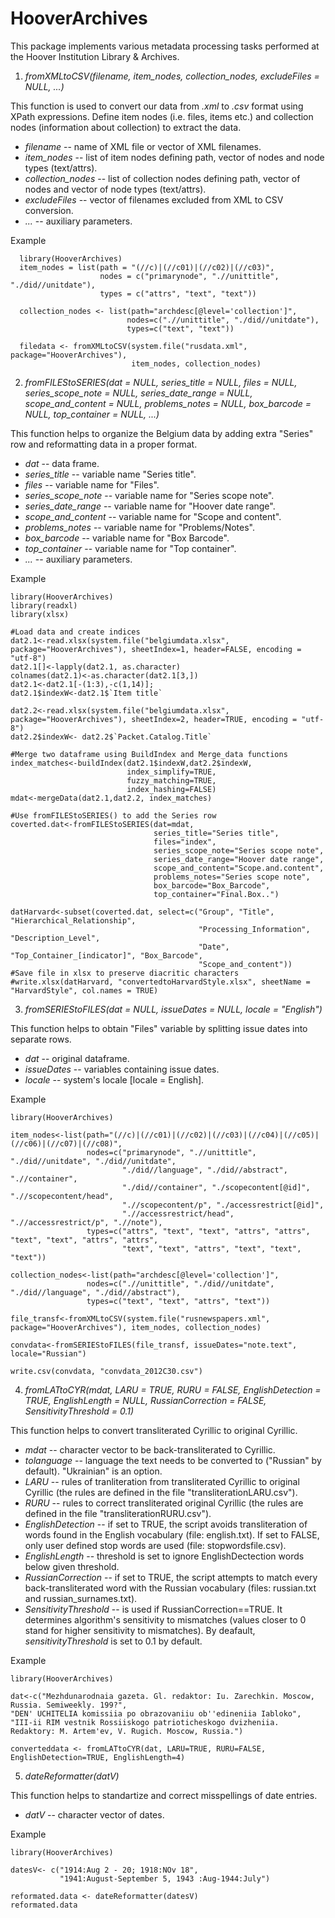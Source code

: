 # HooverArchives
This package implements various metadata processing tasks performed at the Hoover Institution Library & Archives.


1. <em> fromXMLtoCSV(filename, item_nodes, collection_nodes, excludeFiles = NULL, ...) </em>

  This function is used to convert our data from *.xml* to *.csv* format using XPath expressions. Define item nodes (i.e. files, items etc.) and collection nodes (information about collection) to extract the data.
    
  + *filename* -- name of XML file or vector of XML filenames.
  + *item_nodes* -- list of item nodes defining path, vector of nodes and node types (text/attrs).
  + *collection_nodes* -- list of collection nodes defining path, vector of nodes and vector of node types (text/attrs).
  + *excludeFiles* -- vector of filenames excluded from XML to CSV conversion.
  + *...* -- auxiliary parameters.

 Example
 
      library(HooverArchives)
      item_nodes = list(path = "(//c)|(//c01)|(//c02)|(//c03)",
                        nodes = c("primarynode", ".//unittitle", "./did//unitdate"),
                        types = c("attrs", "text", "text"))
      
      collection_nodes <- list(path="archdesc[@level='collection']",
                              nodes=c(".//unittitle", "./did//unitdate"),
                              types=c("text", "text"))
      
      filedata <- fromXMLtoCSV(system.file("rusdata.xml", package="HooverArchives"),
                               item_nodes, collection_nodes)




2. <em> fromFILEStoSERIES(dat = NULL, series_title = NULL, files = NULL, series_scope_note = NULL,
  series_date_range = NULL, scope_and_content = NULL, problems_notes = NULL, box_barcode = NULL, top_container = NULL,
  ...) </em>
  
  This function helps to organize the Belgium data by adding extra "Series" row and reformatting data in a proper format.

  + *dat* -- data frame.
  + *series_title* -- variable name "Series title".
  + *files* -- variable name for "Files".
  + *series_scope_note* -- variable name for "Series scope note".
  + *series_date_range* -- variable name for "Hoover date range".
  + *scope_and_content* -- variable name for "Scope and content".
  + *problems_notes* -- variable name for "Problems/Notes".
  + *box_barcode* -- variable name for "Box Barcode".
  + *top_container* -- variable name for "Top container".
  + *...* -- auxiliary parameters.


 Example 
 
    library(HooverArchives)
    library(readxl)
    library(xlsx)
    
    #Load data and create indices
    dat2.1<-read.xlsx(system.file("belgiumdata.xlsx", package="HooverArchives"), sheetIndex=1, header=FALSE, encoding = "utf-8")
    dat2.1[]<-lapply(dat2.1, as.character)
    colnames(dat2.1)<-as.character(dat2.1[3,])
    dat2.1<-dat2.1[-(1:3),-c(1,14)];
    dat2.1$indexW<-dat2.1$`Item title`
    
    dat2.2<-read.xlsx(system.file("belgiumdata.xlsx", package="HooverArchives"), sheetIndex=2, header=TRUE, encoding = "utf-8")
    dat2.2$indexW<- dat2.2$`Packet.Catalog.Title`
    
    #Merge two dataframe using BuildIndex and Merge_data functions
    index_matches<-buildIndex(dat2.1$indexW,dat2.2$indexW,
                              index_simplify=TRUE,
                              fuzzy_matching=TRUE,
                              index_hashing=FALSE)
    mdat<-mergeData(dat2.1,dat2.2, index_matches)
    
    #Use fromFILEStoSERIES() to add the Series row
    coverted.dat<-fromFILEStoSERIES(dat=mdat,
                                    series_title="Series title",
                                    files="index",
                                    series_scope_note="Series scope note",
                                    series_date_range="Hoover date range",
                                    scope_and_content="Scope.and.content",
                                    problems_notes="Series scope note",
                                    box_barcode="Box_Barcode",
                                    top_container="Final.Box..")
    
    datHarvard<-subset(coverted.dat, select=c("Group", "Title", "Hierarchical_Relationship",	
                                              "Processing_Information", "Description_Level",	
                                              "Date", "Top_Container_[indicator]", "Box_Barcode",
                                              "Scope_and_content"))
    #Save file in xlsx to preserve diacritic characters
    #write.xlsx(datHarvard, "convertedtoHarvardStyle.xlsx", sheetName = "HarvardStyle", col.names = TRUE)



3. <em> fromSERIEStoFILES(dat = NULL, issueDates = NULL, locale = "English") </em>

  This function helps to obtain "Files" variable by splitting issue dates into separate rows.
  
  + *dat* -- original dataframe.
  + *issueDates* -- variables containing issue dates.
  + *locale* -- system's locale [locale = English].

 Example  
 
    library(HooverArchives)
    
    item_nodes<-list(path="(//c)|(//c01)|(//c02)|(//c03)|(//c04)|(//c05)|(//c06)|(//c07)|(//c08)",
                     nodes=c("primarynode", ".//unittitle", "./did//unitdate", "./did//unitdate",
                             "./did//language", "./did//abstract", ".//container",
                             "./did//container", "./scopecontent[@id]", ".//scopecontent/head",
                             ".//scopecontent/p", "./accessrestrict[@id]",
                             ".//accessrestrict/head", ".//accessrestrict/p", ".//note"),
                     types=c("attrs", "text", "text", "attrs", "attrs", "text", "text", "attrs", "attrs",
                             "text", "text", "attrs", "text", "text", "text"))
    
    collection_nodes<-list(path="archdesc[@level='collection']",
                     nodes=c(".//unittitle", "./did//unitdate", "./did//language", "./did//abstract"),
                     types=c("text", "text", "attrs", "text"))
    
    file_transf<-fromXMLtoCSV(system.file("rusnewspapers.xml", package="HooverArchives"), item_nodes, collection_nodes)
    
    convdata<-fromSERIEStoFILES(file_transf, issueDates="note.text", locale="Russian")
    
    write.csv(convdata, "convdata_2012C30.csv")

4. <em> fromLATtoCYR(mdat, LARU = TRUE, RURU = FALSE, EnglishDetection = TRUE, EnglishLength = NULL, RussianCorrection = FALSE,        SensitivityThreshold = 0.1) </em>

  This function helps to convert transliterated Cyrillic to original Cyrillic.

  + *mdat* -- character vector to be back-transliterated to Cyrillic.
  + *tolanguage* -- 	language the text needs to be converted to ("Russian" by default). "Ukrainian" is an option.
  + *LARU* -- rules of tranliteration from transliterated Cyrillic to original Cyrillic (the rules are defined in the file "transliterationLARU.csv").
  + *RURU* -- rules to correct transliterated original Cyrillic (the rules are defined in the file "transliterationRURU.csv").
  + *EnglishDetection* -- if set to TRUE, the script avoids transliteration of words found in the English vocabulary (file: english.txt). If set to FALSE, only user defined stop words are used (file: stopwordsfile.csv).
  + *EnglishLength* -- threshold is set to ignore EnglishDectection words below given threshold.
  + *RussianCorrection* -- if set to TRUE, the script attempts to match every back-transliterated word with the Russian vocabulary (files: russian.txt and russian_surnames.txt).
  + *SensitivityThreshold* -- is used if RussianCorrection==TRUE. It determines algorithm's sensitivity to mismatches (values closer to 0 stand for higher sensitivity to mismatches). By deafault, *sensitivityThreshold* is set to 0.1 by default.

 Example  

    library(HooverArchives)
    
    dat<-c("Mezhdunarodnaia gazeta. Gl. redaktor: Iu. Zarechkin. Moscow, Russia. Semiweekly. 199?",
    "DEN' UCHITELIA komissiia po obrazovaniiu ob''edineniia Iabloko",
    "III-ii RIM vestnik Rossiiskogo patrioticheskogo dvizheniia. Redaktory: M. Artem'ev, V. Rugich. Moscow, Russia.")
    
    converteddata <- fromLATtoCYR(dat, LARU=TRUE, RURU=FALSE, EnglishDetection=TRUE, EnglishLength=4)
    

5. <em> dateReformatter(datV) </em>

  This function helps to standartize and correct misspellings of date entries.

  + *datV* -- character vector of dates.

  Example
  
    library(HooverArchives)
    
    datesV<- c("1914:Aug 2 - 20; 1918:NOv 18",
               "1941:August-September 5, 1943 :Aug-1944:July")
    
    reformated.data <- dateReformatter(datesV)
    reformated.data
